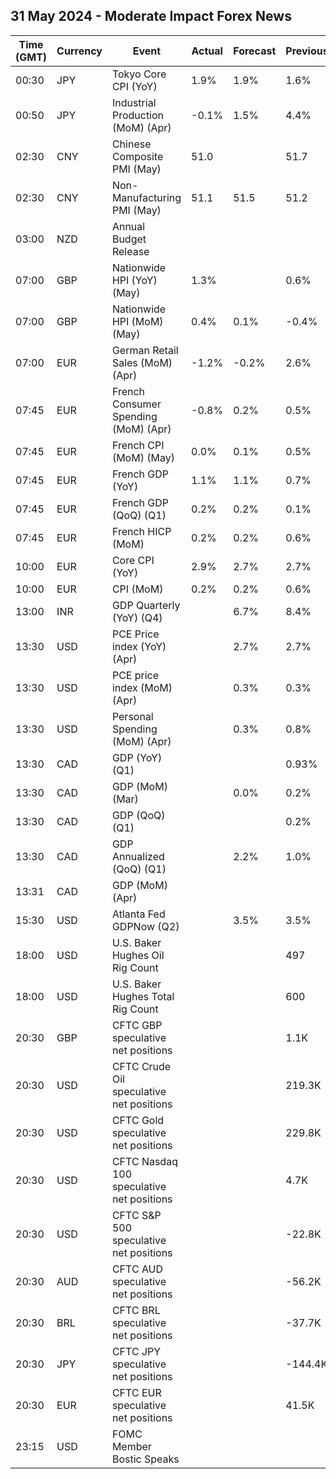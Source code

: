 ## 31 May 2024 - Moderate Impact Forex News

| Time (GMT) | Currency | Event | Actual | Forecast | Previous |
|------|----------|-------|--------|----------|----------|
| 00:30 | JPY | Tokyo Core CPI (YoY) | 1.9% | 1.9% | 1.6% |
| 00:50 | JPY | Industrial Production (MoM) (Apr) | -0.1% | 1.5% | 4.4% |
| 02:30 | CNY | Chinese Composite PMI (May) | 51.0 |  | 51.7 |
| 02:30 | CNY | Non-Manufacturing PMI (May) | 51.1 | 51.5 | 51.2 |
| 03:00 | NZD | Annual Budget Release |  |  |  |
| 07:00 | GBP | Nationwide HPI (YoY) (May) | 1.3% |  | 0.6% |
| 07:00 | GBP | Nationwide HPI (MoM) (May) | 0.4% | 0.1% | -0.4% |
| 07:00 | EUR | German Retail Sales (MoM) (Apr) | -1.2% | -0.2% | 2.6% |
| 07:45 | EUR | French Consumer Spending (MoM) (Apr) | -0.8% | 0.2% | 0.5% |
| 07:45 | EUR | French CPI (MoM) (May) | 0.0% | 0.1% | 0.5% |
| 07:45 | EUR | French GDP (YoY) | 1.1% | 1.1% | 0.7% |
| 07:45 | EUR | French GDP (QoQ) (Q1) | 0.2% | 0.2% | 0.1% |
| 07:45 | EUR | French HICP (MoM) | 0.2% | 0.2% | 0.6% |
| 10:00 | EUR | Core CPI (YoY) | 2.9% | 2.7% | 2.7% |
| 10:00 | EUR | CPI (MoM) | 0.2% | 0.2% | 0.6% |
| 13:00 | INR | GDP Quarterly (YoY) (Q4) |  | 6.7% | 8.4% |
| 13:30 | USD | PCE Price index (YoY) (Apr) |  | 2.7% | 2.7% |
| 13:30 | USD | PCE price index (MoM) (Apr) |  | 0.3% | 0.3% |
| 13:30 | USD | Personal Spending (MoM) (Apr) |  | 0.3% | 0.8% |
| 13:30 | CAD | GDP (YoY) (Q1) |  |  | 0.93% |
| 13:30 | CAD | GDP (MoM) (Mar) |  | 0.0% | 0.2% |
| 13:30 | CAD | GDP (QoQ) (Q1) |  |  | 0.2% |
| 13:30 | CAD | GDP Annualized (QoQ) (Q1) |  | 2.2% | 1.0% |
| 13:31 | CAD | GDP (MoM) (Apr) |  |  |  |
| 15:30 | USD | Atlanta Fed GDPNow (Q2) |  | 3.5% | 3.5% |
| 18:00 | USD | U.S. Baker Hughes Oil Rig Count |  |  | 497 |
| 18:00 | USD | U.S. Baker Hughes Total Rig Count |  |  | 600 |
| 20:30 | GBP | CFTC GBP speculative net positions |  |  | 1.1K |
| 20:30 | USD | CFTC Crude Oil speculative net positions |  |  | 219.3K |
| 20:30 | USD | CFTC Gold speculative net positions |  |  | 229.8K |
| 20:30 | USD | CFTC Nasdaq 100 speculative net positions |  |  | 4.7K |
| 20:30 | USD | CFTC S&P 500 speculative net positions |  |  | -22.8K |
| 20:30 | AUD | CFTC AUD speculative net positions |  |  | -56.2K |
| 20:30 | BRL | CFTC BRL speculative net positions |  |  | -37.7K |
| 20:30 | JPY | CFTC JPY speculative net positions |  |  | -144.4K |
| 20:30 | EUR | CFTC EUR speculative net positions |  |  | 41.5K |
| 23:15 | USD | FOMC Member Bostic Speaks |  |  |  |
